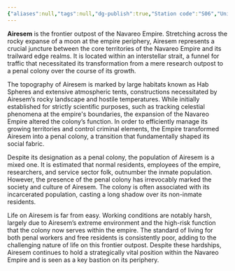 ```yaml
---
{"aliases":null,"tags":null,"dg-publish":true,"Station code":"S06","Universal Name":"","permalink":"/narrative/locations/worlds/airesem/","dgPassFrontmatter":true}
---
```


**Airesem** is the frontier outpost of the Navareo Empire. Stretching across the rocky expanse of a moon at the empire periphery, Airesem represents a crucial juncture between the core territories of the Navareo Empire and its trailward edge realms. It is located within an interstellar strait, a funnel for traffic that necessitated its transformation from a mere research outpost to a penal colony over the course of its growth.

The topography of Airesem is marked by large habitats known as Hab Spheres and extensive atmospheric tents, constructions necessitated by Airesem’s rocky landscape and hostile temperatures. While initially established for strictly scientific purposes, such as tracking celestial phenomena at the empire's boundaries, the expansion of the Navareo Empire altered the colony’s function. In order to efficiently manage its growing territories and control criminal elements, the Empire transformed Airesem into a penal colony, a transition that fundamentally shaped its social fabric.

Despite its designation as a penal colony, the population of Airesem is a mixed one. It is estimated that normal residents, employees of the empire, researchers, and service sector folk, outnumber the inmate population. However, the presence of the penal colony has irrevocably marked the society and culture of Airesem. The colony is often associated with its incarcerated population, casting a long shadow over its non-inmate residents.

Life on Airesem is far from easy. Working conditions are notably harsh, largely due to Airesem’s extreme environment and the high-risk function that the colony now serves within the empire. The standard of living for both penal workers and free residents is consistently poor, adding to the challenging nature of life on this frontier outpost. Despite these hardships, Airesem continues to hold a strategically vital position within the Navareo Empire and is seen as a key bastion on its periphery.